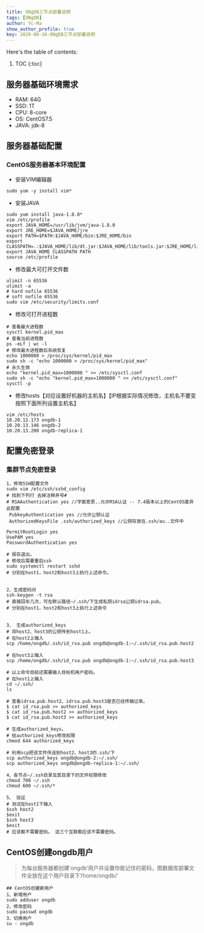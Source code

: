 ```yaml
---
title: ONgDB三节点部署说明
tags: [ONgDB]
author: Yc-Ma
show_author_profile: true
key: 2020-06-16-ONgDB三节点部署说明
---
```


Here's the table of contents:
1. TOC
{:toc}

## 服务器基础环境需求
- RAM: 64G
- SSD: 1T
- CPU: 8-core
- OS: CentOS7.5
- JAVA: jdk-8

## 服务器基础配置
### CentOS服务器基本环境配置
- 安装VIM编辑器
```
sudo yum -y install vim*
```
- 安装JAVA
```
sudo yum install java-1.8.0*
vim /etc/profile
export JAVA_HOME=/usr/lib/jvm/java-1.8.0
export JRE_HOME=$JAVA_HOME/jre
export PATH=$PATH:$JAVA_HOME/bin:$JRE_HOME/bin
export CLASSPATH=.:$JAVA_HOME/lib/dt.jar:$JAVA_HOME/lib/tools.jar:$JRE_HOME/lib
export JAVA_HOME CLASSPATH PATH
source /etc/profile
```
- 修改最大可打开文件数
```
ulimit -n 65536
ulimit -a
# hard nofile 65536
# soft nofile 65536
sudo vim /etc/security/limits.conf
```
- 修改可打开进程数
```
# 查看最大进程数
sysctl kernel.pid_max
# 查看当前进程数
ps -eLf | wc -l
# 修改最大进程数后系统恢复
echo 1000000 > /proc/sys/kernel/pid_max
sudo sh -c "echo 1000000 > /proc/sys/kernel/pid_max"
# 永久生效
echo "kernel.pid_max=1000000 " >> /etc/sysctl.conf
sudo sh -c "echo "kernel.pid_max=1000000 " >> /etc/sysctl.conf"
sysctl -p
```

- 修改hosts【对应设置好机器的主机名】【IP根据实际情况修改，主机名不要变按照下面所列设置主机名】
```
vim /etc/hosts
10.20.12.173 ongdb-1
10.20.13.146 ongdb-2
10.20.13.200 ongdb-replica-1
```

## 配置免密登录
### 集群节点免密登录
```
1、修改SSH配置文件
sudo vim /etc/ssh/sshd_config
# 找到下列行 去掉注释井号#
# RSAAuthentication yes //字面意思..允许RSA认证 -- 7.4版本以上的CentOS废弃此配置
 PubkeyAuthentication yes //允许公钥认证
 AuthorizedKeysFile .ssh/authorized_keys //公钥存放在.ssh/au..文件中

PermitRootLogin yes
UsePAM yes
PasswordAuthentication yes

# 保存退出。
# 修改后需要重启ssh
sudo systemctl restart sshd
# 分别在host1，host2和host3上执行上述命令。


2、生成密码对
ssh-keygen -t rsa
# 直接回车几次，可在默认路径~/.ssh/下生成私钥idrsa公钥idrsa.pub。
# 分别在host1，host2和host3上执行上述命令


3、 生成authorized_keys
# 将host2、host3的公钥传到host1上。
# 在host2上输入
scp /home/ongdb/.ssh/id_rsa.pub ongdb@ongdb-1:~/.ssh/id_rsa.pub.host2

# 在host3上输入
scp /home/ongdb/.ssh/id_rsa.pub ongdb@ongdb-1:~/.ssh/id_rsa.pub.host3

# 以上命令目前还需要输入目标机用户密码。
# 在host1上输入
cd ~/.ssh/
ls

# 查看idrsa.pub.host2、idrsa.pub.host3是否已经传输过来。
$ cat id_rsa.pub >> authorized_keys
$ cat id_rsa.pub.host2 >> authorized_keys
$ cat id_rsa.pub.host3 >> authorized_keys

# 生成authorized_keys。
# 给authorized_keys修改权限
chmod 644 authorized_keys

# 利用scp把该文件传送到host2、host3的.ssh/下
scp authorized_keys ongdb@ongdb-2:~/.ssh/
scp authorized_keys ongdb@ongdb-replica-1:~/.ssh/

4、各节点~/.ssh目录及其目录下的文件权限修改
chmod 700 ~/.ssh
chmod 600 ~/.ssh/*

5、 验证
# 测试在host1下输入
$ssh host2
$exit
$ssh host3
$exit
# 应该都不需要密码。 这三个互联都应该不需要密码。

```

## CentOS创建ongdb用户
>为每台服务器都创建‘ongdb’用户并设置你能记住的密码，图数据库部署文件全放在这个用户目录下‘/home/ongdb/’

```
## CentOS创建新用户
1、新增用户
sudo adduser ongdb
2、修改密码
sudo passwd ongdb
3、切换用户
su - ongdb
```

